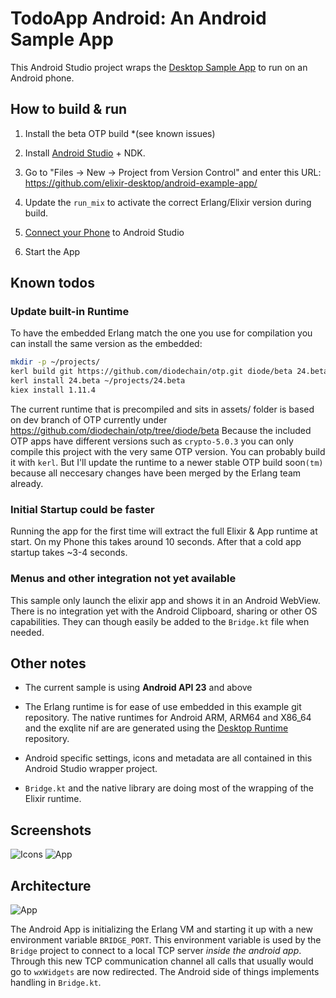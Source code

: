 # TodoApp Android: An Android Sample App

This Android Studio project wraps the [Desktop Sample App](https://github.com/elixir-desktop/desktop-example-app) to run on an Android phone.

## How to build & run

1. Install the beta OTP build *(see known issues)
   
1. Install [Android Studio](https://developer.android.com/studio) + NDK.

1. Go to "Files -> New -> Project from Version Control" and enter this URL: https://github.com/elixir-desktop/android-example-app/ 

1. Update the `run_mix` to activate the correct Erlang/Elixir version during build.

1. [Connect your Phone](https://developer.android.com/studio/run/device) to Android Studio

1. Start the App

## Known todos

### Update built-in Runtime

To have the embedded Erlang match the one you use for compilation you can install
the same version as the embedded:

```bash
mkdir -p ~/projects/
kerl build git https://github.com/diodechain/otp.git diode/beta 24.beta
kerl install 24.beta ~/projects/24.beta
kiex install 1.11.4
```

The current runtime that is precompiled and sits in assets/ folder is based on dev branch of OTP currently under
https://github.com/diodechain/otp/tree/diode/beta
Because the included OTP apps have different versions such as `crypto-5.0.3` you can only compile this project 
with the very same OTP version. You can probably build it with `kerl`. But I'll update the runtime to a newer stable
OTP build soon`(tm)` because all neccesary changes have been merged by the Erlang team already.

### Initial Startup could be faster

Running the app for the first time will extract the full Elixir & App runtime at start. On my Phone this takes around 10 seconds. After that a cold app startup takes ~3-4 seconds.

### Menus and other integration not yet available

This sample only launch the elixir app and shows it in an Android WebView. There is no integration yet with the Android Clipboard, sharing or other OS capabilities. They can though easily be added to the `Bridge.kt` file when needed.

##  Other notes

- The current sample is using __Android API 23__ and above

- The Erlang runtime is for ease of use embedded in this example git repository. The native runtimes for Android ARM, ARM64 and X86_64 and the exqlite nif are are generated using the [Desktop Runtime](https://github.com/elixir-desktop/runtimes) repository. 

- Android specific settings, icons and metadata are all contained in this Android Studio wrapper project. 

- `Bridge.kt` and the native library are doing most of the wrapping of the Elixir runtime. 

## Screenshots

![Icons](/icon.jpg?raw=true "App in Icon View")
![App](/app.png?raw=true "Running App")

## Architecture

![App](/android_elixir.png?raw=true "Architecture")

The Android App is initializing the Erlang VM and starting it up with a new environment variable `BRIDGE_PORT`. This environment variable is used by the `Bridge` project to connect to a local TCP server _inside the android app_. Through this new TCP communication channel all calls that usually would go to `wxWidgets` are now redirected. The Android side of things implements handling in `Bridge.kt`.  
